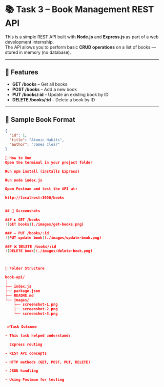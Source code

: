 # 📚 Task 3 – Book Management REST API

This is a simple REST API built with **Node.js** and **Express.js** as part of a web development internship.  
The API allows you to perform basic **CRUD operations** on a list of books — stored in memory (no database).

---

## 🚀 Features

- **GET /books** – Get all books
- **POST /books** – Add a new book
- **PUT /books/:id** – Update an existing book by ID
- **DELETE /books/:id** – Delete a book by ID

---

## 💾 Sample Book Format

```json
{
  "id": 1,
  "title": "Atomic Habits",
  "author": "James Clear"
}

🧪 How to Run
Open the terminal in your project folder

Run npm install (installs Express)

Run node index.js

Open Postman and test the API at:

http://localhost:3000/books


## 📸 Screenshots

### ▶️ GET /books
![GET books](./images/get-books.png)

### ✏️ PUT /books/:id
![PUT update book](./images/update-book.png)

### ❌ DELETE /books/:id
![DELETE book](./images/delete-book.png)



📂 Folder Structure

book-api/
│
├── index.js          
├── package.json       
├── README.md          
└── images/            
    ├── screenshot-1.png
    ├── screenshot-2.png
    └── screenshot-3.png


 ✅Task Outcome

- This task helped understand:

  Express routing

- REST API concepts

- HTTP methods (GET, POST, PUT, DELETE)

- JSON handling

- Using Postman for testing